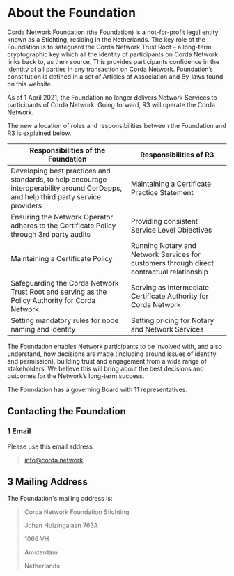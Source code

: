 # About the Foundation 

Corda Network Foundation (the Foundation) is a not-for-profit legal entity known as a Stichting, residing in the Netherlands. The key role of the Foundation is to safeguard the Corda Network Trust Root – a long-term cryptographic key which all the identity of participants on Corda Network links back to, as their source. This provides participants confidence in the identity of all parties in any transaction on Corda Network. Foundation’s constitution is defined in a set of Articles of Association and By-laws found on this website.

As of 1 April 2021, the Foundation no longer delivers Network Services to participants of Corda Network. Going forward, R3 will operate the Corda Network. 

The new allocation of roles and responsibilities between the Foundation and R3 is explained below.


| Responsibilities of the Foundation                                                                                                  	| Responsibilities of R3                                                                    	|
|-------------------------------------------------------------------------------------------------------------------------------------	|------------------------------------------------------------------------------------------- |
| Developing best practices and standards, to help encourage interoperability around CorDapps, and help third party service providers 	| Maintaining a Certificate Practice Statement                                               |
| Ensuring the Network Operator adheres to the Certificate Policy through 3rd party audits                                            	| Providing consistent Service Level Objectives                                        	|
| Maintaining a Certificate Policy                                                                                                    	| Running Notary and Network Services for customers through direct contractual relationship 	|
| Safeguarding the Corda Network Trust Root and serving as the Policy Authority for Corda Network                                     	| Serving as Intermediate Certificate Authority for Corda Network                          |
| Setting mandatory rules for node naming and identity                                                                                	| Setting pricing for Notary and Network Services                                           	|




The Foundation enables Network participants to be involved with, and also understand, how decisions are made (including around issues of identity and permission), building trust and engagement from a wide range of stakeholders. We believe this will bring about the best decisions and outcomes for the Network’s long-term success.

The Foundation has a governing Board with 11 representatives.



## Contacting the Foundation


### 1 Email

Please use this email address:
> info@corda.network. 


## 3 Mailing Address

The Foundation's mailing address is:

> Corda Network Foundation Stichting
>
> Johan Huizingalaan 763A
>
> 1066 VH
>
> Amsterdam
>
> Netherlands
